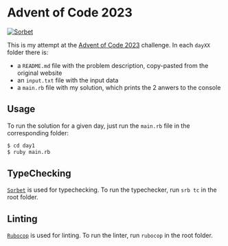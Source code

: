 # Advent of Code 2023

[![Sorbet](https://github.com/nicolasrouanne/advent-of-code/actions/workflows/typecheck.yml/badge.svg)](https://github.com/nicolasrouanne/advent-of-code/actions/workflows/typecheck.yml)

This is my attempt at the [Advent of Code 2023](https://adventofcode.com/2023) challenge.
In each `dayXX` folder there is:

- a `README.md` file with the problem description, copy-pasted from the original website
- an `input.txt` file with the input data
- a `main.rb` file with my solution, which prints the 2 anwers to the console

## Usage

To run the solution for a given day, just run the `main.rb` file in the corresponding folder:

```bash
$ cd day1
$ ruby main.rb
```

## TypeChecking

[`Sorbet`](https://sorbet.org/) is used for typechecking. To run the typechecker, run `srb tc` in the root folder.

## Linting

[`Rubocop`](https://rubocop.org/) is used for linting. To run the linter, run `rubocop` in the root folder.
